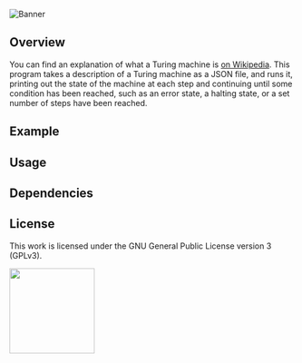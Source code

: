 ![Banner](https://s-christy.com/status-banner-service/turing-machine/banner-slim.svg)

## Overview

You can find an explanation of what a Turing machine is [on
Wikipedia](https://en.wikipedia.org/wiki/Turing_machine). This program takes a
description of a Turing machine as a JSON file, and runs it, printing out the
state of the machine at each step and continuing until some condition has been
reached, such as an error state, a halting state, or a set number of steps have
been reached.

## Example

## Usage

## Dependencies

## License

This work is licensed under the GNU General Public License version 3 (GPLv3).

[<img src="https://s-christy.com/status-banner-service/GPLv3_Logo.svg" width="150" />](https://www.gnu.org/licenses/gpl-3.0.en.html)
